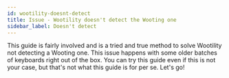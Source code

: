 ```yaml
---
id: wootility-doesnt-detect
title: Issue - Wootility doesn't detect the Wooting one
sidebar_label: Doesn't detect
---
```


This guide is fairly involved and is a tried and true method to solve Wootility not detecting a Wooting one. This issue happens with some older batches of keyboards right out of the box. You can try this guide even if this is not your case, but that's not what this guide is for per se. Let's go!
